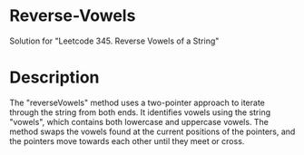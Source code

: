 # Reverse-Vowels
Solution for "Leetcode 345. Reverse Vowels of a String"

# Description

The "reverseVowels" method uses a two-pointer approach to iterate through the string from both ends. It identifies vowels using the string "vowels", which contains both lowercase and uppercase vowels. The method swaps the vowels found at the current positions of the pointers, and the pointers move towards each other until they meet or cross.
